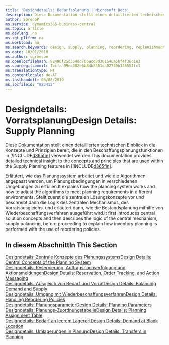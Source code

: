 ```yaml
---
title: 'Designdetails: Bedarfsplanung | Microsoft Docs'
description: Diese Dokumentation stellt einen detaillierten technischen Einblick in die Konzepte und Prinzipien bereit, die in den Beschaffungsplanungsfunktionen in Business Central.
author: SorenGP
ms.service: dynamics365-business-central
ms.topic: article
ms.devlang: na
ms.tgt_pltfrm: na
ms.workload: na
ms.search.keywords: design, supply, planning, reordering, replenishment
ms.date: 10/01/2018
ms.author: sgroespe
ms.openlocfilehash: 92496f25d354dd766acd8d301546a5bf4f36c1e3
ms.sourcegitcommit: 1bcfaa99ea302e6b84b8361ca02730b135557fc1
ms.translationtype: HT
ms.contentlocale: de-AT
ms.lasthandoff: 03/08/2019
ms.locfileid: "823412"
---
```

# <a name="design-details-supply-planning"></a><span data-ttu-id="72225-103">Designdetails: Vorratsplanung</span><span class="sxs-lookup"><span data-stu-id="72225-103">Design Details: Supply Planning</span></span>
<span data-ttu-id="72225-104">Diese Dokumentation stellt einen detaillierten technischen Einblick in die Konzepte und Prinzipien bereit, die in den Beschaffungsplanungsfunktionen in [!INCLUDE[d365fin](includes/d365fin_md.md)] verwendet werden.</span><span class="sxs-lookup"><span data-stu-id="72225-104">This documentation provides detailed technical insight to the concepts and principles that are used within the Supply Planning features in [!INCLUDE[d365fin](includes/d365fin_md.md)].</span></span>  

<span data-ttu-id="72225-105">Erläutert, wie das Planungssystem arbeitet und wie die Algorithmen angepasst werden, um Planungsbedingungen in verschiedenen Umgebungen zu erfüllen.</span><span class="sxs-lookup"><span data-stu-id="72225-105">It explains how the planning system works and how to adjust the algorithms to meet planning requirements in different environments.</span></span> <span data-ttu-id="72225-106">Stellt zuerst die zentralen Lösungskonzepte vor und beschreibt dann die Logik des zentralen Mechanismus, des Vorratsausgleichs, und erläutert dann, wie die Bestandsplanung mithilfe von Wiederbeschaffungsverfahren ausgeführt wird.</span><span class="sxs-lookup"><span data-stu-id="72225-106">It first introduces central solution concepts and then describes the logic of the central mechanism, supply balancing, before proceeding to explain how inventory planning is performed with the use of reordering policies.</span></span>  

## <a name="in-this-section"></a><span data-ttu-id="72225-107">In diesem Abschnitt</span><span class="sxs-lookup"><span data-stu-id="72225-107">In This Section</span></span>  
[<span data-ttu-id="72225-108">Designdetails: Zentrale Konzepte des Planungssystems</span><span class="sxs-lookup"><span data-stu-id="72225-108">Design Details: Central Concepts of the Planning System</span></span>](design-details-central-concepts-of-the-planning-system.md)  
[<span data-ttu-id="72225-109">Designdetails: Reservierung, Auftragsnachverfolgung und Aktionsmeldungen</span><span class="sxs-lookup"><span data-stu-id="72225-109">Design Details: Reservation, Order Tracking, and Action Messaging</span></span>](design-details-reservation-order-tracking-and-action-messaging.md)  
[<span data-ttu-id="72225-110">Designdetails: Ausgleich von Bedarf und Vorrat</span><span class="sxs-lookup"><span data-stu-id="72225-110">Design Details: Balancing Demand and Supply</span></span>](design-details-balancing-demand-and-supply.md)  
[<span data-ttu-id="72225-111">Designdetails: Umgang mit Wiederbeschaffungsverfahren</span><span class="sxs-lookup"><span data-stu-id="72225-111">Design Details: Handling Reordering Policies</span></span>](design-details-handling-reordering-policies.md)  
[<span data-ttu-id="72225-112">Designdetails: Planungsparameter</span><span class="sxs-lookup"><span data-stu-id="72225-112">Design Details: Planning Parameters</span></span>](design-details-planning-parameters.md)  
[<span data-ttu-id="72225-113">Designdetails: Planungs-Zuordnungstabelle</span><span class="sxs-lookup"><span data-stu-id="72225-113">Design Details: Planning Assignment Table</span></span>](design-details-planning-assignment-table.md)  
[<span data-ttu-id="72225-114">Designdetails: Bedarf an leerem Lagerort</span><span class="sxs-lookup"><span data-stu-id="72225-114">Design Details: Demand at Blank Location</span></span>](design-details-demand-at-blank-location.md)  
[<span data-ttu-id="72225-115">Designdetails: Umlagerungen in Planung</span><span class="sxs-lookup"><span data-stu-id="72225-115">Design Details: Transfers in Planning</span></span>](design-details-transfers-in-planning.md)
